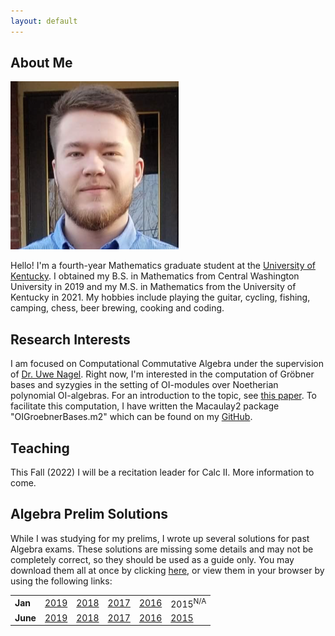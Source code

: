 ```yaml
---
layout: default
---
```


## About Me

<img class="profile-picture" src="/files/profile.png">

Hello! I'm a fourth-year Mathematics graduate student at the [University of Kentucky](https://math.as.uky.edu/). I obtained my B.S. in Mathematics from Central Washington University in 2019 and my M.S. in Mathematics from the University of Kentucky in 2021. My hobbies include playing the guitar, cycling, fishing, camping, chess, beer brewing, cooking and coding.

## Research Interests

I am focused on Computational Commutative Algebra under the supervision of [Dr. Uwe Nagel](http://www.ms.uky.edu/~uwenagel/). Right now, I'm interested in the computation of Gröbner bases and syzygies in the setting of OI-modules over Noetherian polynomial OI-algebras. For an introduction to the topic, see [this paper](https://arxiv.org/abs/1710.09247). To facilitate this computation, I have written the Macaulay2 package "OIGroebnerBases.m2" which can be found on my [GitHub](https://github.com/morrowmh/OIGroebnerBases).

## Teaching

This Fall (2022) I will be a recitation leader for Calc II. More information to come.

## Algebra Prelim Solutions

While I was studying for my prelims, I wrote up several solutions for past Algebra exams. These solutions are missing some details and may not be completely correct, so they should be used as a guide only. You may download them all at once by clicking [here](https://michaelmorrow.org/files/Algebra_Prelim_Solutions_2019-2015.zip), or view them in your browser by using the following links:

<table>
    <tr>
    <td><b>Jan</b></td>
    <td><a href="https://michaelmorrow.org/files/Algebra_Prelim_Solutions_2019-2015/Jan_2019_Algebra_Prelim_Solutions.pdf" target="_blank">2019</a></td>
    <td><a href="https://michaelmorrow.org/files/Algebra_Prelim_Solutions_2019-2015/Jan_2018_Algebra_Prelim_Solutions.pdf" target="_blank">2018</a></td>
    <td><a href="https://michaelmorrow.org/files/Algebra_Prelim_Solutions_2019-2015/Jan_2017_Algebra_Prelim_Solutions.pdf" target="_blank">2017</a></td>
    <td><a href="https://michaelmorrow.org/files/Algebra_Prelim_Solutions_2019-2015/Jan_2016_Algebra_Prelim_Solutions.pdf" target="_blank">2016</a></td>
    <td>2015<sup>N/A</sup></td>
    </tr>
    <tr>
    <td><b>June</b></td>
    <td><a href="https://michaelmorrow.org/files/Algebra_Prelim_Solutions_2019-2015/June_2019_Algebra_Prelim_Solutions.pdf" target="_blank">2019</a></td>
    <td><a href="https://michaelmorrow.org/files/Algebra_Prelim_Solutions_2019-2015/June_2018_Algebra_Prelim_Solutions.pdf" target="_blank">2018</a></td>
    <td><a href="https://michaelmorrow.org/files/Algebra_Prelim_Solutions_2019-2015/June_2017_Algebra_Prelim_Solutions.pdf" target="_blank">2017</a></td>
    <td><a href="https://michaelmorrow.org/files/Algebra_Prelim_Solutions_2019-2015/June_2016_Algebra_Prelim_Solutions.pdf" target="_blank">2016</a></td>
    <td><a href="https://michaelmorrow.org/files/Algebra_Prelim_Solutions_2019-2015/June_2015_Algebra_Prelim_Solutions.pdf" target="_blank">2015</a></td>
    </tr>
</table>